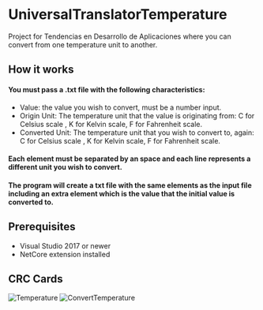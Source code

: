 # UniversalTranslatorTemperature
Project for Tendencias en Desarrollo de Aplicaciones where you can convert from one temperature unit to another.

## How it works

#### You must pass a .txt file with the following characteristics: 
* Value: the value you wish to convert, must be a number input.
* Origin Unit: The temperature unit that the value is originating from: C for Celsius scale , K for Kelvin scale, F for Fahrenheit scale.
* Converted Unit: The temperature unit that you wish to convert to, again: C for Celsius scale , K for Kelvin scale, F for Fahrenheit scale.

#### Each element must be separated by an space and each line represents a different unit you wish to convert.
#### The program will create a txt file with the same elements as the input file including an extra element which is the value that the initial value is converted to.

## Prerequisites

* Visual Studio 2017 or newer
* NetCore extension installed

## CRC Cards
![Temperature](https://github.com/Xaroz/UniversalTranslatorTemperature/blob/master/TemperatureCRC.jpg "Temperature CRC")
![ConvertTemperature](https://github.com/Xaroz/UniversalTranslatorTemperature/blob/master/ConvertTemperature.jpg "ConvertTemperature CRC")
